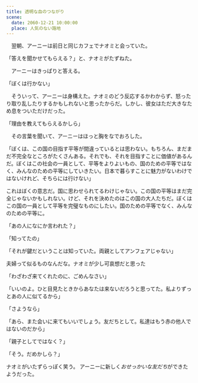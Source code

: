 ```yaml
---
title: 透明な血のつながり
scene:
  date: 2060-12-21 10:00:00
  place: 人気のない路地
---
```


　翌朝、アーニーは前日と同じカフェでナオミと会っていた。

「答えを聞かせてもらえる？」と、ナオミがたずねた。

　アーニーはきっぱりと答える。

「ぼくは行かない」

　そういって、アーニーは身構えた。ナオミのどう反応するかわからず、怒ったり取り乱したりするかもしれないと思ったからだ。しかし、彼女はただ大きなため息をついただけだった。

「理由を教えてもらえるかしら」

　その言葉を聞いて、アーニーはほっと胸をなでおろした。

「ぼくは、この国の目指す平等が間違っているとは思わない。もちろん、まだまだ不完全なところがたくさんある。それでも、それを目指すことに価値があるんだ。ぼくはこの社会の一員として、平等をよりよいもの、国のための平等ではなく、みんなのための平等にしていきたい。日本で暮らすことに魅力がないわけではないけれど、そちらには行けない」


これはぼくの意志だ。国に思わせられてるわけじゃない。この国の平等はまだ完全じゃないかもしれない。けど、それを決めたのはこの国の大人たちだ。ぼくはこの国の一員として平等を完璧なものにしたい。国のための平等でなく、みんなのための平等に。

「あの人になにか言われた？」

「知ってたの」

「それが鍵だということは知っていた。両親としてアンフェアじゃない」

夫婦って似るものなんだな。ナオミが少し可哀想だと思った

「わざわざ来てくれたのに、ごめんなさい」

「いいのよ。ひと目見たときからあなたは来ないだろうと思ってた。私よりずっとあの人に似てるから」

「さようなら」

「あら、また会いに来てもいいでしょう。友だちとして。私達はもう赤の他人ではないのだから」

「親子としてではなく？」

「そう。だめかしら？」

ナオミがいたずらっぽく笑う。
アーニーに新しく*おせっかいな友だち*ができたようだった。
